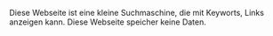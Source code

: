 Diese Webseite ist eine kleine Suchmaschine, die mit Keyworts, Links anzeigen kann. Diese Webseite speicher keine Daten.
